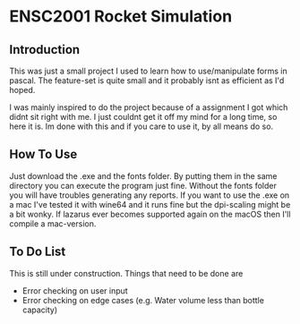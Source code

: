 # ENSC2001 Rocket Simulation
## Introduction
This was just a small project I used to learn how to use/manipulate forms in pascal. The feature-set is quite small and it probably isnt as efficient as I'd hoped.

I was mainly inspired to do the project because of a assignment I got which didnt sit right with me. I just couldnt get it off my mind for a long time, so here it is. Im done with this and if you care to use it, by all means do so.

## How To Use
Just download the .exe and the fonts folder. By putting them in the same directory you can execute the program just fine. Without the fonts folder you will have troubles generating any reports. If you want to use the .exe on a mac I've tested it with wine64 and it runs fine but the dpi-scaling might be a bit wonky. If lazarus ever becomes supported again on the macOS then I'll compile a mac-version. 

## To Do List
This is still under construction. Things that need to be done are
- Error checking on user input
- Error checking on edge cases (e.g. Water volume less than bottle capacity)
